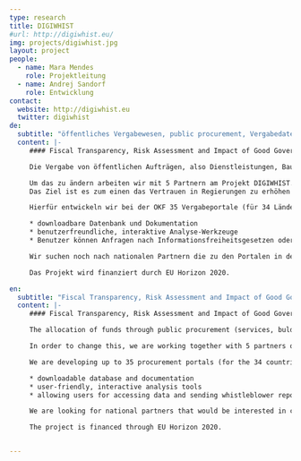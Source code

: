 ```yaml
---
type: research
title: DIGIWHIST
#url: http://digiwhist.eu/
img: projects/digiwhist.jpg
layout: project
people:
  - name: Mara Mendes
    role: Projektleitung
  - name: ​Andrej Sandorf
    role: Entwicklung
contact:
  website: http://digiwhist.eu
  twitter: digiwhist
de:
  subtitle: "öffentliches Vergabewesen, public procurement, Vergabedaten"
  content: |-
     #### Fiscal Transparency, Risk Assessment and Impact of Good Governance Policies Assessed.

     Die Vergabe von öffentlichen Aufträgen, also Dienstleistungen, Bauleistungen und Waren macht einen großen Anteil der Staatsausgaben aus. In der EU sind dies etwa 16% des Bruttoinlandsprodukts. Oft ist die Vergabe dieser Aufträge allerdings nicht besonders Transparent. So können 20-25% des Auftragsvolumens an Korruption verloren gehen.

     Um das zu ändern arbeiten wir mit 5 Partnern am Projekt DIGIWHIST.
     Das Ziel ist es zum einen das Vertrauen in Regierungen zu erhöhen und zum anderen die Effizienz in der Vergabe von öffentlichen Aufträgen in Europa zu steigern. Hierfür werden systematisch Informationen zur öffentlichen Vergabe gesammelt, strukturiert und analysiert.

     Hierfür entwickeln wir bei der OKF 35 Vergabeportale (für 34 Länder und ein übergreifendes mit allen verfügbaren Daten) die folgende Hauptfunktionen erfüllen:

     * downloadbare Datenbank und Dokumentation
     * benutzerfreundliche, interaktive Analyse-Werkzeuge
     * Benutzer können Anfragen nach Informationsfreiheitsgesetzen oder Berichte zu den Daten an Whistleblower-Plattformen von nationalen Partnernorganisationen senden

     Wir suchen noch nach nationalen Partnern die zu den Portalen in der Entwicklungsphase beitragen und dabei helfen sie zu implementieren und aufrechtzuerhalten.

     Das Projekt wird finanziert durch EU Horizon 2020.

en:
  subtitle: "Fiscal Transparency, Risk Assessment and Impact of Good Governance Policies Assessed"
  content: |-
     #### Fiscal Transparency, Risk Assessment and Impact of Good Governance Policies Assessed.

     The allocation of funds through public procurement (services, bulding contracts, and goods) represents a significant share of state expenditure. In the EU, this amounts to about 16% of the GDP. In many cases, the allocation of these contracts is not conducted transparently. As a result, 20-25% of the total number of orders can be lost to corruption.

     In order to change this, we are working together with 5 partners on the EU project, DIGIWHIST. We not only aim to increase the level of trust placed in governments, we also intend to make public procurement in Europe more efficient. To do so, we are systematically collecting, structuring, and analyzing information on public procurement.

     We are developing up to 35 procurement portals (for the 34 countries and one combined with all available data) that will provide the following main functions:

     * downloadable database and documentation
     * user-friendly, interactive analysis tools
     * allowing users for accessing data and sending whistleblower reports and freedom of information requests of platforms of national partners.

     We are looking for national partners that would be interested in contributing to the portals in their development phase and who would like to help implement and sustain them.

     The project is financed through EU Horizon 2020.


---
```

